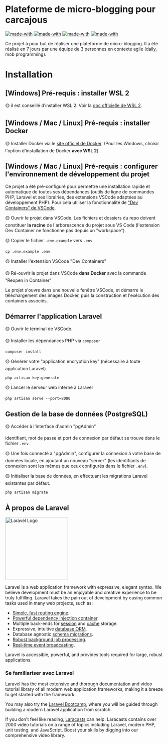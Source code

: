 # Plateforme de micro-blogging pour carcajous

[![made-with](https://img.shields.io/badge/Made_with-Docker-0a1153.svg)](https://www.docker.com)
[![made-with](https://img.shields.io/badge/Made_with-PHP-7a86b8.svg)](https://www.php.net)
[![made-with](https://img.shields.io/badge/Made_with-Laravel-f6352d.svg)](https://laravel.com)
[![made-with](https://img.shields.io/badge/Made_with-PostgreSQL-6497c1.svg)](https://www.postgresql.org/)


Ce projet à pour but de réaliser une plateforme de micro-blogging. Il a été réalisé en 7 jours par une équipe de 3 personnes en contexte agile (daily, mob programming).


# Installation

## [Windows] Pré-requis : installer WSL 2

🟡 il est conseillé d’installer WSL 2. Voir la [doc officielle de WSL 2](https://learn.microsoft.com/fr-fr/windows/wsl/install).

##  [Windows / Mac / Linux] Pré-requis : installer Docker 

🟡 Installer Docker via le [site officiel de Docker](https://docs.docker.com/get-docker/). (Pour les Windows, choisir l'option d'installation de Docker **avec WSL 2**).

##  [Windows / Mac / Linux] Pré-requis : configurer l'environnement de développement du projet

Ce projet a été pré-configuré pour permettre une installation rapide et automatique de toutes ses dépendances (outils de ligne de commandes PHP, Laravel et ses librairies, des extensions VSCode adaptées au développement PHP). Pour cela utiliser la fonctionnalité de ["Dev Containers" de VSCode](https://code.visualstudio.com/docs/devcontainers/containers).

🟡 Ouvrir le projet dans VSCode. Les fichiers et dossiers du repo doivent constituer **la racine** de l'arborescence du projet sous VS Code (l'extension Dev Container ne fonctionne pas depuis un "workspace").

🟡 Copier le fichier `.env.example` vers `.env`

```
cp .env.example .env
```

🟡 Installer l'extension VSCode "Dev Containers"

🟡 Ré-ouvrir le projet dans VSCode **dans Docker** avec la commande "Reopen in Container"

Le projet s'ouvre dans une nouvelle fenêtre VSCode, et démarre le téléchargement des images Docker, puis la construction et l'exécution des containers associés.

## Démarrer l'application Laravel

🟡 Ouvrir le terminal de VSCode.

🟡 Installer les dépendances PHP via `composer`

```
composer install
```

🟡 Générer votre "application encryption key" (nécessaire à toute application Laravel)

```
php artisan key:generate
```

🟡 Lancer le serveur web interne à Laravel

```
php artisan serve --port=8080
```

## Gestion de la base de données (PostgreSQL)

🟡 Accéder à l'interface d'admin "pgAdmin"

identifiant, mot de passe et port de connexion par défaut se trouve dans le fichier `.env`

🟡 Une fois connecté à "pgAdmin", configurer la connexion à votre base de données locale, en ajoutant un nouveau "server" (les identifiants de connexion sont les mêmes que ceux configurés dans le fichier `.env`).

🟡 Initialiser la base de données, en effectuant les migrations Laravel existantes par défaut.

```
php artisan migrate
```

## À propos de Laravel

<p><a href="https://laravel.com" target="_blank"><img src="https://raw.githubusercontent.com/laravel/art/master/logo-lockup/5%20SVG/2%20CMYK/1%20Full%20Color/laravel-logolockup-cmyk-red.svg" width="200" alt="Laravel Logo"></a></p>

Laravel is a web application framework with expressive, elegant syntax. We believe development must be an enjoyable and creative experience to be truly fulfilling. Laravel takes the pain out of development by easing common tasks used in many web projects, such as:

-   [Simple, fast routing engine](https://laravel.com/docs/routing).
-   [Powerful dependency injection container](https://laravel.com/docs/container).
-   Multiple back-ends for [session](https://laravel.com/docs/session) and [cache](https://laravel.com/docs/cache) storage.
-   Expressive, intuitive [database ORM](https://laravel.com/docs/eloquent).
-   Database agnostic [schema migrations](https://laravel.com/docs/migrations).
-   [Robust background job processing](https://laravel.com/docs/queues).
-   [Real-time event broadcasting](https://laravel.com/docs/broadcasting).

Laravel is accessible, powerful, and provides tools required for large, robust applications.

### Se familiariser avec Laravel

Laravel has the most extensive and thorough [documentation](https://laravel.com/docs) and video tutorial library of all modern web application frameworks, making it a breeze to get started with the framework.

You may also try the [Laravel Bootcamp](https://bootcamp.laravel.com), where you will be guided through building a modern Laravel application from scratch.

If you don't feel like reading, [Laracasts](https://laracasts.com) can help. Laracasts contains over 2000 video tutorials on a range of topics including Laravel, modern PHP, unit testing, and JavaScript. Boost your skills by digging into our comprehensive video library.
